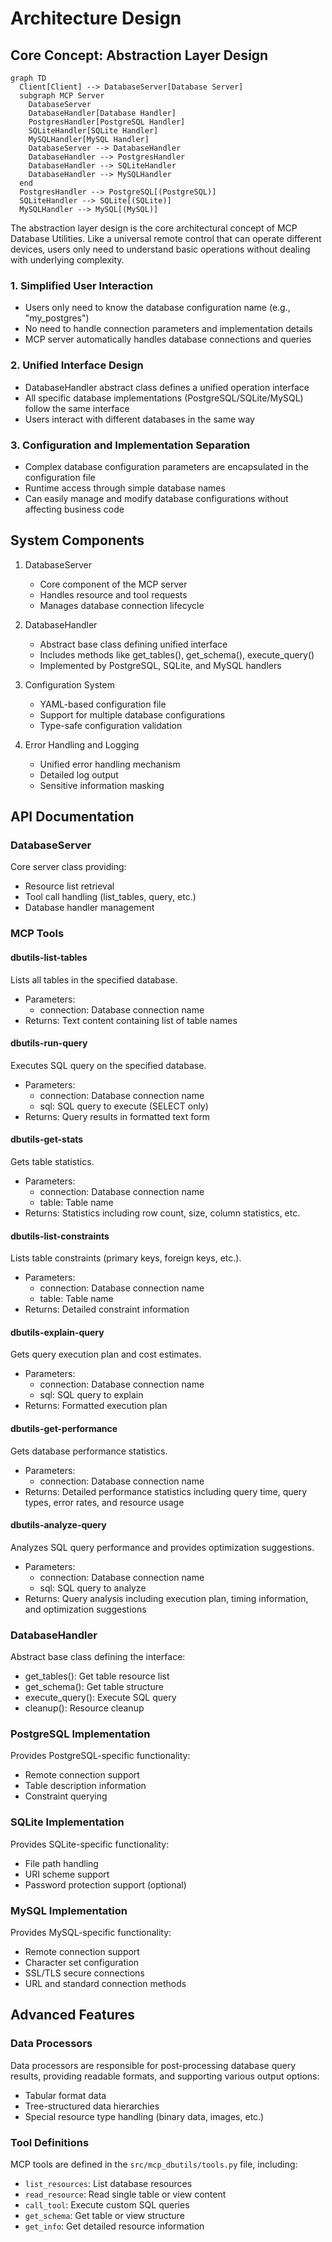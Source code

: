 # Architecture Design

## Core Concept: Abstraction Layer Design

```mermaid
graph TD
  Client[Client] --> DatabaseServer[Database Server]
  subgraph MCP Server
    DatabaseServer
    DatabaseHandler[Database Handler]
    PostgresHandler[PostgreSQL Handler]
    SQLiteHandler[SQLite Handler]
    MySQLHandler[MySQL Handler]
    DatabaseServer --> DatabaseHandler
    DatabaseHandler --> PostgresHandler
    DatabaseHandler --> SQLiteHandler
    DatabaseHandler --> MySQLHandler
  end
  PostgresHandler --> PostgreSQL[(PostgreSQL)]
  SQLiteHandler --> SQLite[(SQLite)]
  MySQLHandler --> MySQL[(MySQL)]
```

The abstraction layer design is the core architectural concept of MCP Database Utilities. Like a universal remote control that can operate different devices, users only need to understand basic operations without dealing with underlying complexity.

### 1. Simplified User Interaction
- Users only need to know the database configuration name (e.g., "my_postgres")
- No need to handle connection parameters and implementation details
- MCP server automatically handles database connections and queries

### 2. Unified Interface Design
- DatabaseHandler abstract class defines a unified operation interface
- All specific database implementations (PostgreSQL/SQLite/MySQL) follow the same interface
- Users interact with different databases in the same way

### 3. Configuration and Implementation Separation
- Complex database configuration parameters are encapsulated in the configuration file
- Runtime access through simple database names
- Can easily manage and modify database configurations without affecting business code

## System Components
1. DatabaseServer
   - Core component of the MCP server
   - Handles resource and tool requests
   - Manages database connection lifecycle

2. DatabaseHandler
   - Abstract base class defining unified interface
   - Includes methods like get_tables(), get_schema(), execute_query()
   - Implemented by PostgreSQL, SQLite, and MySQL handlers

3. Configuration System
   - YAML-based configuration file
   - Support for multiple database configurations
   - Type-safe configuration validation

4. Error Handling and Logging
   - Unified error handling mechanism
   - Detailed log output
   - Sensitive information masking

## API Documentation

### DatabaseServer
Core server class providing:
- Resource list retrieval
- Tool call handling (list_tables, query, etc.)
- Database handler management

### MCP Tools

#### dbutils-list-tables
Lists all tables in the specified database.
- Parameters:
  * connection: Database connection name
- Returns: Text content containing list of table names

#### dbutils-run-query
Executes SQL query on the specified database.
- Parameters:
  * connection: Database connection name
  * sql: SQL query to execute (SELECT only)
- Returns: Query results in formatted text form

#### dbutils-get-stats
Gets table statistics.
- Parameters:
  * connection: Database connection name
  * table: Table name
- Returns: Statistics including row count, size, column statistics, etc.

#### dbutils-list-constraints
Lists table constraints (primary keys, foreign keys, etc.).
- Parameters:
  * connection: Database connection name
  * table: Table name
- Returns: Detailed constraint information

#### dbutils-explain-query
Gets query execution plan and cost estimates.
- Parameters:
  * connection: Database connection name
  * sql: SQL query to explain
- Returns: Formatted execution plan

#### dbutils-get-performance
Gets database performance statistics.
- Parameters:
  * connection: Database connection name
- Returns: Detailed performance statistics including query time, query types, error rates, and resource usage

#### dbutils-analyze-query
Analyzes SQL query performance and provides optimization suggestions.
- Parameters:
  * connection: Database connection name
  * sql: SQL query to analyze
- Returns: Query analysis including execution plan, timing information, and optimization suggestions

### DatabaseHandler
Abstract base class defining the interface:
- get_tables(): Get table resource list
- get_schema(): Get table structure
- execute_query(): Execute SQL query
- cleanup(): Resource cleanup

### PostgreSQL Implementation
Provides PostgreSQL-specific functionality:
- Remote connection support
- Table description information
- Constraint querying

### SQLite Implementation
Provides SQLite-specific functionality:
- File path handling
- URI scheme support
- Password protection support (optional)

### MySQL Implementation
Provides MySQL-specific functionality:
- Remote connection support
- Character set configuration
- SSL/TLS secure connections
- URL and standard connection methods

## Advanced Features

### Data Processors

Data processors are responsible for post-processing database query results, providing readable formats, and supporting various output options:

- Tabular format data
- Tree-structured data hierarchies
- Special resource type handling (binary data, images, etc.)

### Tool Definitions

MCP tools are defined in the `src/mcp_dbutils/tools.py` file, including:

- `list_resources`: List database resources
- `read_resource`: Read single table or view content
- `call_tool`: Execute custom SQL queries
- `get_schema`: Get table or view structure
- `get_info`: Get detailed resource information